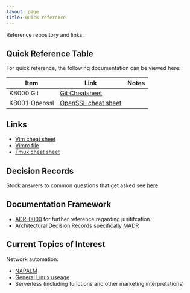 ```yaml
---
layout: page
title: Quick reference
---
```


Reference repository and links.

## Quick Reference Table

For quick reference, the following documentation can be viewed here:

|Item                  |Link                  |Notes                  |
|----------------------|----------------------|-----------------------|
| KB000 Git | [Git Cheatsheet](https://niksheridan.github.io/appendices/KB00001_git_cheatsheet.html) | |
| KB001 Openssl | [OpenSSL cheat sheet](https://niksheridan.github.io/appendices/KB00101_openssl.html) | |


## Links

* [Vim cheat sheet](https://vim.rtorr.com)
* [Vimrc file](https://raw.githubusercontent.com/niksheridan/niksheridan.github.io/master/appendices/.vimrc)
* [Tmux cheat sheet](https://tmuxcheatsheet.com)

## Decision Records

Stock answers to common questions that get asked see [here](https://niksheridan.github.io/decisions)

## Documentation Framework

* [ADR-0000](https://niksheridan.github.io/decisions/ADR-0000_use_of_MADRs.html) 
for further reference regarding jusitifcation.
* [Architectural Decision Records](https://adr.github.io/) specifically 
[MADR](https://github.com/adr/madr)

## Current Topics of Interest

Network automation:

* [NAPALM](https://napalm.readthedocs.io/en/latest/)
* [General Linux useage](https://niksheridan.github.io/decisions/ADR-0001_use_of_linux.html)
* Serverless (including functions and other marketing interpretations)
